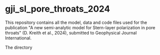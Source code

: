 # gji_sl_pore_throats_2024

This repository contains all the model, data and code files used for the publication "A new semi-analytic model for Stern-layer polarization in pore throats" (D. Kreith et al., 2024), submitted to Geophysical Journal International.

The directory 
